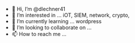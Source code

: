- 👋 Hi, I’m @dlechner41
- 👀 I’m interested in ... iOT, SIEM, network, crypto,
- 🌱 I’m currently learning ... wordpress
- 💞️ I’m looking to collaborate on ... 
- 📫 How to reach me ...

<!---
dlechner41/dlechner41 is a ✨ special ✨ repository because its `README.md` (this file) appears on your GitHub profile.
You can click the Preview link to take a look at your changes.
--->
